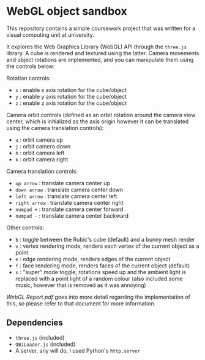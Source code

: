 # WebGL object sandbox

This repository contains a simple coursework project that was written for a visual computing unit at university.

It explores the Web Graphics Library (WebGL) API through the `three.js` library. A cube is rendered and textured using the latter. Camera movements and object rotations are implemented, and you can manipulate them using the controls below:

Rotation controls:
* `x` : enable x axis rotation for the cube/object
* `y` : enable y axis rotation for the cube/object
* `z` : enable z axis rotation for the cube/object

Camera orbit controls (defined as an orbit rotation around the camera view center, which is initialized as the axis origin however it can be translated using the camera translation controls):
* `u` : orbit camera up
* `j` : orbit camera down
* `h` : orbit camera left
* `k` : orbit camera right

Camera translation controls:
* `up arrow` : translate camera center up
* `down arrow` : translate camera center down
* `left arrow` : translate camera center left
* `right arrow` : translate camera center right
* `numpad +` : translate camera center forward
* `numpad -` : translate camera center backward

Other controls:
* `b` : toggle between the Rubic's cube (default) and a bunny mesh render
* `v` : vertex rendering mode, renders each vertex of the current object as a point
* `e` : edge rendering mode, renders edges of the current object 
* `f` : face rendering mode, renders faces of the current object (default)
* `s` : "super" mode toggle, rotations speed up and the ambient light is replaced with a point light of a random colour (also included some music, however that is removed as it was annoying)

*WebGL Report.pdf* goes into more detail regarding the implementation of this, so please refer to that document for more information.

## Dependencies

* `three.js` (included)
* `OBJLoader.js` (included)
* A server, any will do, I used Python's `http.server`